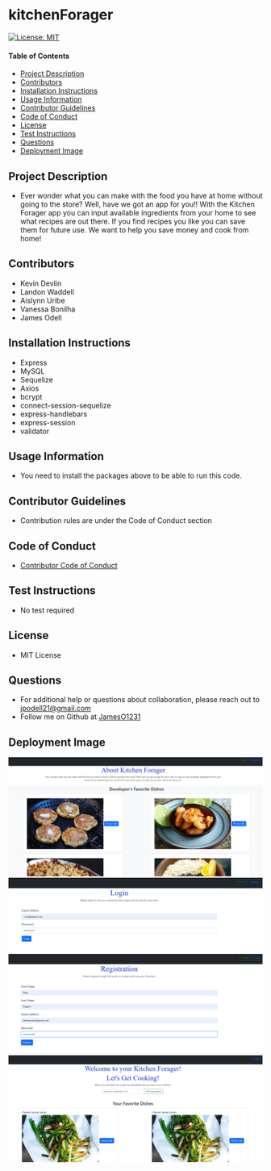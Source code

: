 # kitchenForager
[![License: MIT](https://img.shields.io/badge/License-MIT-yellow.svg)](https://opensource.org/licenses/MIT)
  
#### Table of Contents
* [Project Description](#project-description)
* [Contributors](#contributors)
* [Installation Instructions](#installation-instructions)
* [Usage Information](#usage-information)
* [Contributor Guidelines](#contributor-guidelines)
* [Code of Conduct](#code-of-conduct)
* [License](#license)
* [Test Instructions](#test-instructions)
* [Questions](#questions)
* [Deployment Image](#deployment-image)

## Project Description
* Ever wonder what you can make with the food you have at home without going to the store? Well, have we got an app for you!! With the Kitchen Forager app you can input available ingredients from your home to see what recipes are out there. If you find recipes you like you can save them for future use. We want to help you save money and cook from home!

## Contributors
* Kevin Devlin
* Landon Waddell
* Aislynn Uribe
* Vanessa Bonilha
* James Odell

## Installation Instructions
* Express
* MySQL
* Sequelize
* Axios
* bcrypt
* connect-session-sequelize
* express-handlebars
* express-session
* validator

## Usage Information
* You need to install the packages above to be able to run this code.

## Contributor Guidelines
* Contribution rules are under the Code of Conduct section

## Code of Conduct
* [Contributor Code of Conduct](https://www.contributor-covenant.org/version/2/0/code_of_conduct/code_of_conduct.md)

## Test Instructions
* No test required

## License
* MIT License

## Questions
* For additional help or questions about collaboration, please reach out to jpodell21@gmail.com
* Follow me on Github at [JamesO1231](http://github.com/JamesO1231)

## Deployment Image
![Alt text](./images/homePage.PNG)
![Alt text](./images/loginPage.PNG)
![Alt text](./images/registrationPage.PNG)
![Alt text](./images/userFavoriteHome.PNG)
